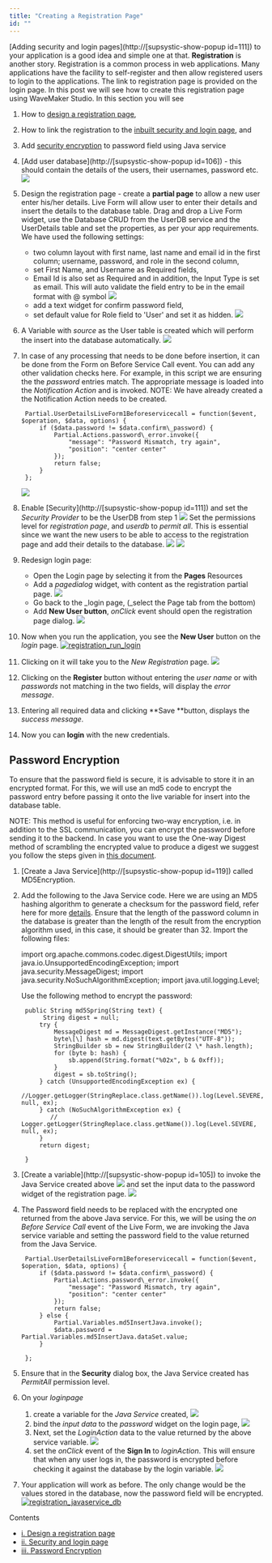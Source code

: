 ```yaml
---
title: "Creating a Registration Page"
id: ""
---
```


[Adding security and login pages](http://[supsystic-show-popup id=111]) to your application is a good idea and simple one at that. **Registration** is another story. Registration is a common process in web applications. Many applications have the facility to self-register and then allow registered users to login to the applications. The link to registration page is provided on the login page. In this post we will see how to create this registration page using WaveMaker Studio. In this section you will see

1. How to [design a registration page](#design),
2. How to link the registration to the [inbuilt security and login page](#login), and
3. Add [security encryption](#encryption) to password field using Java service

1. [Add user database](http://[supsystic-show-popup id=106]) - this should contain the details of the users, their usernames, password etc. [![](../assets/registration_database.png)](../assets/registration_database.png)
2. Design the registration page - create a **partial page** to allow a new user enter his/her details. Live Form will allow user to enter their details and insert the details to the database table. Drag and drop a Live Form widget, use the Database CRUD from the UserDB service and the UserDetails table and set the properties, as per your app requirements. We have used the following settings:
    - two column layout with first name, last name and email id in the first column; username, password, and role in the second column,
    - set First Name, and Username as Required fields,
    - Email Id is also set as Required and in addition, the Input Type is set as email. This will auto validate the field entry to be in the email format with @ symbol [![](../assets/registration_email_validation.png)](../assets/registration_email_validation.png)
    - add a text widget for confirm password field,
    - set default value for Role field to 'User' and set it as hidden. [![](../assets/registration_regpage.png)](../assets/registration_regpage.png)
3. A Variable with _source_ as the User table is created which will perform the insert into the database automatically. [![](../assets/registration_var_source.png)](../assets/registration_var_source.png)
4. In case of any processing that needs to be done before insertion, it can be done from the Form on Before Service Call event. You can add any other validation checks here. For example, in this script we are ensuring the the _password_ entries match. The appropriate message is loaded into the _Notification Action_ and is invoked. NOTE: We have already created a the Notification Action needs to be created.
    
        Partial.UserDetailsLiveForm1Beforeservicecall = function($event, $operation, $data, options) {
            if ($data.password != $data.confirm\_password) {
                Partial.Actions.password\_error.invoke({
                    "message": "Password Mismatch, try again",
                    "position": "center center"
                });
                return false;
            }
        };
    
    [![](../assets/registration_validation.png)](../assets/registration_validation.png)
5. Enable [Security](http://[supsystic-show-popup id=111]) and set the _Security Provider_ to be the UserDB from step 1 [![](../assets/registration_security.png)](../assets/registration_security.png) Set the permissions level for _registration page_, and _userdb_ to _permit all_. This is essential since we want the new users to be able to access to the registration page and add their details to the database. [![](../assets/registration_security_permission1.png)](../assets/registration_security_permission1.png) [![](../assets/registration_security_permission2.png)](../assets/registration_security_permission2.png)
6. Redesign login page:
    - Open the Login page by selecting it from the **Pages** Resources
    - Add a _pagedialog_ widget, with content as the registration partial page. [![](../assets/registration_dialog.png)](../assets/registration_dialog.png)
    - Go back to the _login page, (_select the Page tab from the bottom)
    - Add **New User button**, _onClick_ event should open the registration page dialog. [![](../assets/registration_login_button.png)](../assets/registration_login_button.png)
7. Now when you run the application, you see the **New User** button on the _login_ page. [![registration_run_login](../assets/registration_run_login.png)](../assets/registration_run_login.png)
8. Clicking on it will take you to the _New Registration_ page. [![](../assets/registration_run_reg.png)](../assets/registration_run_reg.png)
9. Clicking on the **Register** button without entering the _user name_ or with _passwords_ not matching in the two fields, will display the _error message_.
10. Entering all required data and clicking **Save **button, displays the _success message_.
11. Now you can **login** with the new credentials.

## Password Encryption

To ensure that the password field is secure, it is advisable to store it in an encrypted format. For this, we will use an md5 code to encrypt the password entry before passing it onto the live variable for insert into the database table.

NOTE: This method is useful for enforcing two-way encryption, i.e. in addition to the SSL communication, you can encrypt the password before sending it to the backend. In case you want to use the One-way Digest method of scrambling the encrypted value to produce a digest we suggest you follow the steps given in [this document](/learn/how-tos/support-password-encryption/).

1. [Create a Java Service](http://[supsystic-show-popup id=119]) called MD5Encryption.
2. Add the following to the Java Service code. Here we are using an MD5 hashing algorithm to generate a checksum for the password field, refer here for more [details](http://www.mkyong.com/java/java-md5-hashing-example/). Ensure that the length of the password column in the database is greater than the length of the result from the encryption algorithm used, in this case, it should be greater than 32. Import the following files:
    
    import org.apache.commons.codec.digest.DigestUtils;
    import java.io.UnsupportedEncodingException;
    import java.security.MessageDigest;
    import java.security.NoSuchAlgorithmException;
    import java.util.logging.Level;
    
    Use the following method to encrypt the password:
    
        public String md5Spring(String text) {
             String digest = null;
            try {
                MessageDigest md = MessageDigest.getInstance("MD5");
                byte\[\] hash = md.digest(text.getBytes("UTF-8"));
                StringBuilder sb = new StringBuilder(2 \* hash.length);
                for (byte b: hash) {
                    sb.append(String.format("%02x", b & 0xff));
                }
                digest = sb.toString();
            } catch (UnsupportedEncodingException ex) {
                //Logger.getLogger(StringReplace.class.getName()).log(Level.SEVERE, null, ex);
            } catch (NoSuchAlgorithmException ex) {
               // Logger.getLogger(StringReplace.class.getName()).log(Level.SEVERE, null, ex);
            }
            return digest;
    
        }
    
3. [Create a variable](http://[supsystic-show-popup id=105]) to invoke the Java Service created above [![](../assets/registration_javaservice_var.png)](../assets/registration_javaservice_var.png) and set the input data to the password widget of the registration page. [![](../assets/registration_javaservice_data.png)](../assets/registration_javaservice_data.png)
4. The Password field needs to be replaced with the encrypted one returned from the above Java service. For this, we will be using the _on Before Service Call_ event of the Live Form, we are invoking the Java service variable and setting the password field to the value returned from the Java Service.
    
        Partial.UserDetailsLiveForm1Beforeservicecall = function($event, $operation, $data, options) {
            if ($data.password != $data.confirm\_password) {
                Partial.Actions.password\_error.invoke({
                    "message": "Password Mismatch, try again",
                    "position": "center center"
                });
                return false;
            } else {
                Partial.Variables.md5InsertJava.invoke();
                $data.password = Partial.Variables.md5InsertJava.dataSet.value;
            }
    
        };
    
5. Ensure that in the **Security** dialog box, the Java Service created has _PermitAll_ permission level.
6. On your _loginpage_
    1. create a variable for the _Java Service_ created, [![](../assets/registration_javaservice_login.png)](../assets/registration_javaservice_login.png)
    2. bind the _input data_ to the _password_ widget on the login page, [![](../assets/registration_javaservice_login_bind.png)](../assets/registration_javaservice_login_bind.png)
    3. Next, set the _LoginAction_ data to the value returned by the above service variable. [![](../assets/registration_javaservice_loginvar.png)](../assets/registration_javaservice_loginvar.png)
    4. set the _onClick_ event of the **Sign In** to _loginAction_. This will ensure that when any user logs in, the password is encrypted before checking it against the database by the login variable. [![](../assets/registration_javaservice_loginbutton.png)](../assets/registration_javaservice_loginbutton.png)
7. Your application will work as before. The only change would be the values stored in the database, now the password field will be encrypted. [![registration_javaservice_db](../assets/registration_javaservice_db.png)](../assets/registration_javaservice_db.png)

Contents

- [i. Design a registration page](#design)
- [ii. Security and login page](#login)
- [iii. Password Encryption](#encryption)
